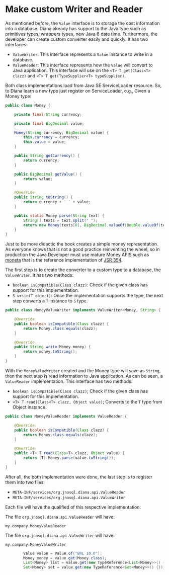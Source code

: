 # Make custom Writer and Reader

As mentioned before, the `Value` interface is to storage the cost information into a database. Diana already has support to the Java type such as primitives types, wrappers types, new Java 8 date time. Furthermore, the developer can create custom converter easily and quickly. It has two interfaces:

* `ValueWriter`: This interface represents a `Value` instance to write in a database.
* `ValueReader`: This interface represents how the `Value` will convert to Java application. This interface will use on the `<T> T get(Class<T> clazz)` and `<T> T get(TypeSupplier<T> typeSupplier)`.

Both class implementations load from Java SE ServiceLoader resource. So, to Diana learn a new type just register on ServiceLoader, e.g., Given a Money type:

```java
public class Money {

    private final String currency;

    private final BigDecimal value;

    Money(String currency, BigDecimal value) {
        this.currency = currency;
        this.value = value;
    }

    public String getCurrency() {
        return currency;
    }

    public BigDecimal getValue() {
        return value;
    }

    @Override
    public String toString() {
        return currency + ' ' + value;
    }

    public static Money parse(String text) {
        String[] texts = text.split(" ");
        return new Money(texts[0], BigDecimal.valueOf(Double.valueOf(texts[1])));
    }
}
```

Just to be more didactic the book creates a simple money representation. As everyone knows that is not a good practice reinventing the wheel, so in production the Java Developer must use mature Money APIS such as [moneta](https://github.com/JavaMoney) that is the reference implementation of [JSR 354](https://jcp.org/en/jsr/detail?id=354).

The first step is to create the converter to a custom type to a database, the `ValueWriter`. It has two methods:

* `boolean isCompatible(Class clazz)`: Check if the given class has support for this implementation.
* `S write(T object)`: Once the implementation supports the type, the next step converts a `T` instance to `S` type.

```java
public class MoneyValueWriter implements ValueWriter<Money, String> {

    @Override
    public boolean isCompatible(Class clazz) {
        return Money.class.equals(clazz);
    }

    @Override
    public String write(Money money) {
        return money.toString();
    }
}
```

With the `MoneyValueWriter` created and the Money type will save as `String`, then the next step is read information to Java application. As can be seen, a `ValueReader` implementation. This interface has two methods:

* `boolean isCompatible(Class clazz)`; Check if the given class has support for this implementation.
* `<T> T read(Class<T> clazz, Object value)`; Converts to the `T` type from Object instance.

```java
public class MoneyValueReader implements ValueReader {

    @Override
    public boolean isCompatible(Class clazz) {
        return Money.class.equals(clazz);
    }

    @Override
    public <T> T read(Class<T> clazz, Object value) {
        return (T) Money.parse(value.toString());
    }
}
```

After all, the both implementation were done, the last step is to register them into two files:

* `META-INF/services/org.jnosql.diana.api.ValueReader`
* `META-INF/services/org.jnosql.diana.api.ValueWriter`

Each file will have the qualified of this respective implementation:

The file `org.jnosql.diana.api.ValueReader` will have:

```text
my.company.MoneyValueReader
```

The file `org.jnosql.diana.api.ValueWriter` will have:

```text
my.company.MoneyValueWriter
```

```java
        Value value = Value.of("BRL 10.0");
        Money money = value.get(Money.class);
        List<Money> list = value.get(new TypeReference<List<Money>>() {});
        Set<Money> set = value.get(new TypeReference<Set<Money>>() {});;
```

